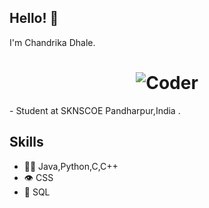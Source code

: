 ## Hello! 👋
I'm Chandrika Dhale.
<h1 align="center">
  <img src="" alt="Coder" />
</h1>
- Student at SKNSCOE Pandharpur,India .


## Skills
- 👨‍💻 Java,Python,C,C++
- 👁️ CSS
- 💽 SQL






<!---
CHANDRIKA5687/CHANDRIKA5687 is a ✨ special ✨ repository because its `README.md` (this file) appears on your GitHub profile.
You can click the Preview link to take a look at your changes.
--->
